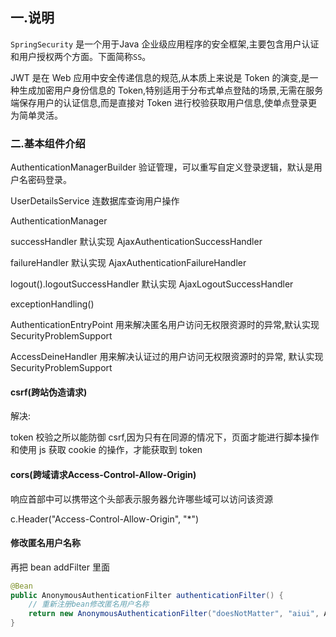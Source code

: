 ## 一.说明

`SpringSecurity` 是一个用于Java 企业级应用程序的安全框架,主要包含用户认证和用户授权两个方面。下面简称`SS`。

JWT 是在 Web 应用中安全传递信息的规范,从本质上来说是 Token 的演变,是一种生成加密用户身份信息的 Token,特别适用于分布式单点登陆的场景,无需在服务端保存用户的认证信息,而是直接对 Token 进行校验获取用户信息,使单点登录更为简单灵活。



### 二.基本组件介绍

AuthenticationManagerBuilder  验证管理，可以重写自定义登录逻辑，默认是用户名密码登录。

UserDetailsService  连数据库查询用户操作

AuthenticationManager

successHandler 默认实现 AjaxAuthenticationSuccessHandler

failureHandler 默认实现 AjaxAuthenticationFailureHandler

logout().logoutSuccessHandler 默认实现 AjaxLogoutSuccessHandler

exceptionHandling()

AuthenticationEntryPoint 用来解决匿名用户访问无权限资源时的异常,默认实现 SecurityProblemSupport

AccessDeineHandler 用来解决认证过的用户访问无权限资源时的异常, 默认实现 SecurityProblemSupport



#### csrf(跨站伪造请求)

解决:

token 校验之所以能防御 csrf,因为只有在同源的情况下，页面才能进行脚本操作和使用 js 获取 cookie 的操作，才能获取到 token

#### cors(跨域请求Access-Control-Allow-Origin)

响应首部中可以携带这个头部表示服务器允许哪些域可以访问该资源

c.Header("Access-Control-Allow-Origin", "*")



#### 修改匿名用户名称

再把 bean addFilter 里面

```java
@Bean
public AnonymousAuthenticationFilter authenticationFilter() {
    // 重新注册bean修改匿名用户名称
    return new AnonymousAuthenticationFilter("doesNotMatter", "aiui", AuthorityUtils.createAuthorityList("ROLE_ANONYMOUS"));
}
```